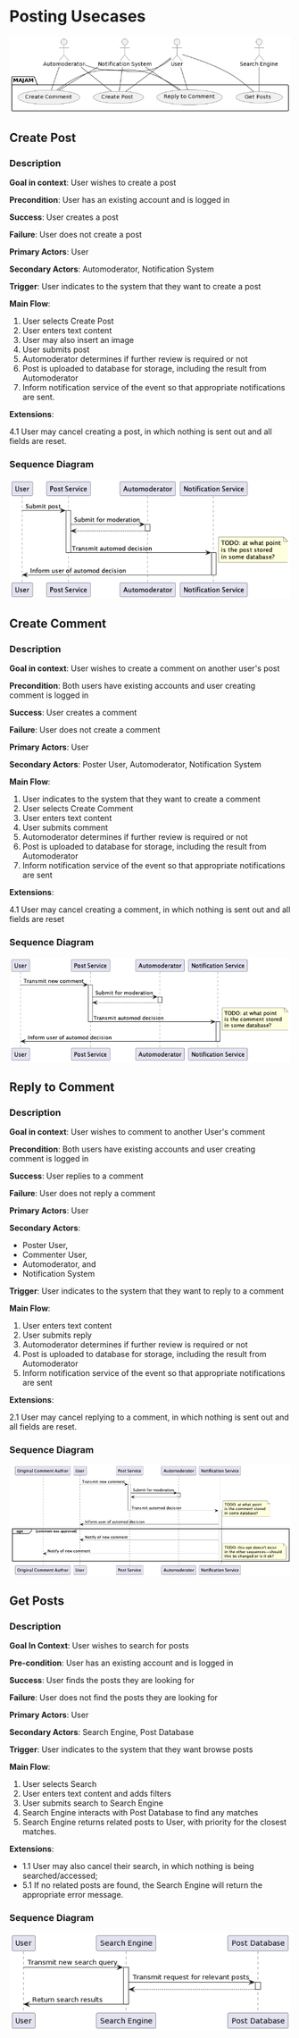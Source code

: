 
Posting Usecases
================

![Usecase Diagram](diagrams/posting.png)

## Create Post

### Description

**Goal in context**: User wishes to create a post

**Precondition**: User has an existing account and is logged in

**Success**: User creates a post

**Failure**: User does not create a post

**Primary Actors**: User

**Secondary Actors**: Automoderator, Notification System

**Trigger**: User indicates to the system that they want to create a post

**Main Flow**:
1. User selects Create Post
2. User enters text content
3. User may also insert an image
4. User submits post
5. Automoderator determines if further review is required or not
6. Post is uploaded to database for storage, including the result from Automoderator
7. Inform notification service of the event so that appropriate notifications are sent.

**Extensions**:

4.1 User may cancel creating a post, in which nothing is sent out and all 
fields are reset.

### Sequence Diagram

![Sequence Diagram](diagrams/sequence_diagrams/posting.png)

## Create Comment

### Description

**Goal in context**: User wishes to create a comment on another user's post

**Precondition**: Both users have existing accounts and user creating 
comment is logged in

**Success**: User creates a comment

**Failure**: User does not create a comment

**Primary Actors**: User

**Secondary Actors**: Poster User, Automoderator, Notification System

**Main Flow**:
1. User indicates to the system that they want to create a comment
2. User selects Create Comment
3. User enters text content
4. User submits comment
5. Automoderator determines if further review is required or not
6. Post is uploaded to database for storage, including the result from Automoderator
7. Inform notification service of the event so that appropriate notifications are sent

**Extensions**:

4.1 User may cancel creating a comment, in which nothing is sent out and 
all fields are reset

### Sequence Diagram

![Sequence Diagram](diagrams/sequence_diagrams/commenting.png)

## Reply to Comment

### Description

**Goal in context**: User wishes to comment to another User's comment

**Precondition**: Both users have existing accounts and user creating 
comment is logged in

**Success**: User replies to a comment

**Failure**: User does not reply a comment

**Primary Actors**: User

**Secondary Actors**:
- Poster User,
- Commenter User,
- Automoderator, and
- Notification System

**Trigger**: User indicates to the system that they want to reply to a comment

**Main Flow**:
1. User enters text content
2. User submits reply
3. Automoderator determines if further review is required or not
4. Post is uploaded to database for storage, including the result from Automoderator
5. Inform notification service of the event so that appropriate notifications are sent

**Extensions**:

2.1 User may cancel replying to a comment, in which nothing is sent out 
and all fields are reset.

### Sequence Diagram

![Sequence Diagram](diagrams/sequence_diagrams/commentreply.png)


## Get Posts

### Description

**Goal In Context**: User wishes to search for posts

**Pre-condition**: User has an existing account and is logged in

**Success**: User finds the posts they are looking for

**Failure**: User does not find the posts they are looking for

**Primary Actors**: User

**Secondary Actors**: Search Engine, Post Database

**Trigger**: User indicates to the system that they want browse posts

**Main Flow**:
 1. User selects Search
 2. User enters text content and adds filters
 3. User submits search to Search Engine
 4. Search Engine interacts with Post Database to find any matches
 5. Search Engine returns related posts to User, with priority for the closest matches.

**Extensions**:
 * 1.1 User may also cancel their search, in which nothing is being searched/accessed;
 * 5.1 If no related posts are found, the Search Engine will return the appropriate error message.

### Sequence Diagram

![Sequence Diagram](diagrams/sequence_diagrams/postget.png)

